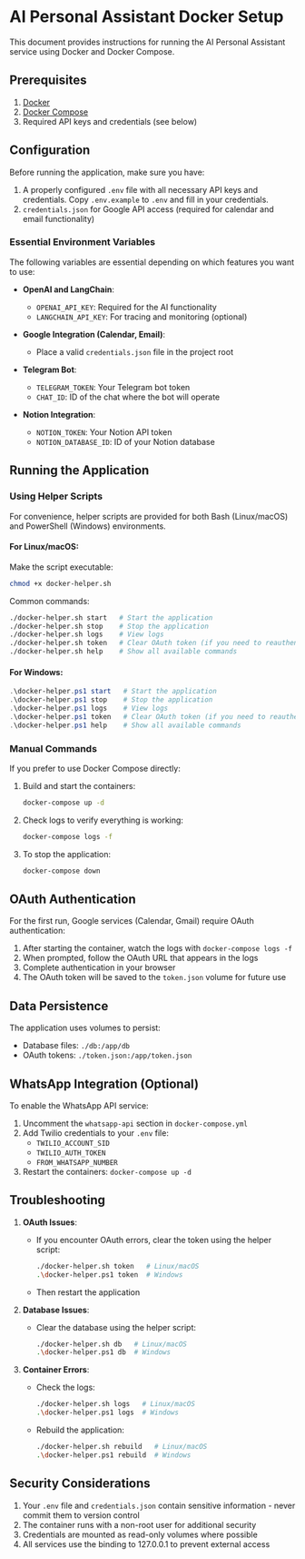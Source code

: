 # AI Personal Assistant Docker Setup

This document provides instructions for running the AI Personal Assistant service using Docker and Docker Compose.

## Prerequisites

1. [Docker](https://docs.docker.com/get-docker/)
2. [Docker Compose](https://docs.docker.com/compose/install/)
3. Required API keys and credentials (see below)

## Configuration

Before running the application, make sure you have:

1. A properly configured `.env` file with all necessary API keys and credentials. Copy `.env.example` to `.env` and fill in your credentials.
2. `credentials.json` for Google API access (required for calendar and email functionality)

### Essential Environment Variables

The following variables are essential depending on which features you want to use:

- **OpenAI and LangChain**:
  - `OPENAI_API_KEY`: Required for the AI functionality
  - `LANGCHAIN_API_KEY`: For tracing and monitoring (optional)

- **Google Integration (Calendar, Email)**:
  - Place a valid `credentials.json` file in the project root

- **Telegram Bot**:
  - `TELEGRAM_TOKEN`: Your Telegram bot token
  - `CHAT_ID`: ID of the chat where the bot will operate

- **Notion Integration**:
  - `NOTION_TOKEN`: Your Notion API token
  - `NOTION_DATABASE_ID`: ID of your Notion database

## Running the Application

### Using Helper Scripts

For convenience, helper scripts are provided for both Bash (Linux/macOS) and PowerShell (Windows) environments.

#### For Linux/macOS:

Make the script executable:
```bash
chmod +x docker-helper.sh
```

Common commands:
```bash
./docker-helper.sh start   # Start the application
./docker-helper.sh stop    # Stop the application
./docker-helper.sh logs    # View logs
./docker-helper.sh token   # Clear OAuth token (if you need to reauthenticate)
./docker-helper.sh help    # Show all available commands
```

#### For Windows:

```powershell
.\docker-helper.ps1 start   # Start the application
.\docker-helper.ps1 stop    # Stop the application
.\docker-helper.ps1 logs    # View logs
.\docker-helper.ps1 token   # Clear OAuth token (if you need to reauthenticate)
.\docker-helper.ps1 help    # Show all available commands
```

### Manual Commands

If you prefer to use Docker Compose directly:

1. Build and start the containers:
   ```bash
   docker-compose up -d
   ```

2. Check logs to verify everything is working:
   ```bash
   docker-compose logs -f
   ```

3. To stop the application:
   ```bash
   docker-compose down
   ```

## OAuth Authentication

For the first run, Google services (Calendar, Gmail) require OAuth authentication:

1. After starting the container, watch the logs with `docker-compose logs -f`
2. When prompted, follow the OAuth URL that appears in the logs
3. Complete authentication in your browser
4. The OAuth token will be saved to the `token.json` volume for future use

## Data Persistence

The application uses volumes to persist:
- Database files: `./db:/app/db`
- OAuth tokens: `./token.json:/app/token.json`

## WhatsApp Integration (Optional)

To enable the WhatsApp API service:
1. Uncomment the `whatsapp-api` section in `docker-compose.yml`
2. Add Twilio credentials to your `.env` file:
   - `TWILIO_ACCOUNT_SID`
   - `TWILIO_AUTH_TOKEN`
   - `FROM_WHATSAPP_NUMBER`
3. Restart the containers: `docker-compose up -d`

## Troubleshooting

1. **OAuth Issues**: 
   - If you encounter OAuth errors, clear the token using the helper script:
     ```bash
     ./docker-helper.sh token   # Linux/macOS
     .\docker-helper.ps1 token  # Windows
     ```
   - Then restart the application

2. **Database Issues**: 
   - Clear the database using the helper script:
     ```bash
     ./docker-helper.sh db   # Linux/macOS
     .\docker-helper.ps1 db  # Windows
     ```

3. **Container Errors**: 
   - Check the logs:
     ```bash
     ./docker-helper.sh logs   # Linux/macOS
     .\docker-helper.ps1 logs  # Windows
     ```
   - Rebuild the application:
     ```bash
     ./docker-helper.sh rebuild   # Linux/macOS
     .\docker-helper.ps1 rebuild  # Windows
     ```

## Security Considerations

1. Your `.env` file and `credentials.json` contain sensitive information - never commit them to version control
2. The container runs with a non-root user for additional security
3. Credentials are mounted as read-only volumes where possible
4. All services use the binding to 127.0.0.1 to prevent external access 